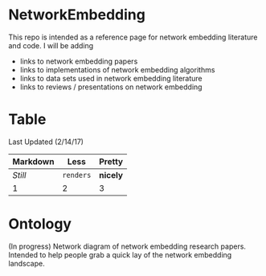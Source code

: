 # NetworkEmbedding
This repo is intended as a reference page for network embedding literature and code. I will be adding 
* links to network embedding papers
* links to implementations of network embedding algorithms 
* links to data sets used in network embedding literature
* links to reviews / presentations on network embedding

# Table
Last Updated (2/14/17)

Markdown | Less | Pretty
--- | --- | ---
*Still* | `renders` | **nicely**
1 | 2 | 3





# Ontology
(In progress) Network diagram of network embedding research papers. Intended to help people grab a quick lay of the network embedding landscape.
